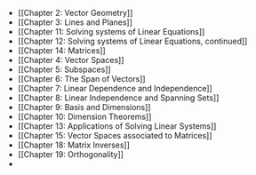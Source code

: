 - [[Chapter 2: Vector Geometry]]
- [[Chapter 3: Lines and Planes]]
- [[Chapter 11: Solving systems of Linear Equations]]
- [[Chapter 12: Solving systems of Linear Equations, continued]]
- [[Chapter 14: Matrices]]
- [[Chapter 4: Vector Spaces]]
- [[Chapter 5: Subspaces]]
- [[Chapter 6: The Span of Vectors]]
- [[Chapter 7: Linear Dependence and Independence]]
- [[Chapter 8: Linear Independence and Spanning Sets]]
- [[Chapter 9: Basis and Dimensions]]
- [[Chapter 10: Dimension Theorems]]
- [[Chapter 13: Applications of Solving Linear Systems]]
- [[Chapter 15: Vector Spaces associated to Matrices]]
- [[Chapter 18: Matrix Inverses]]
- [[Chapter 19: Orthogonality]]
-